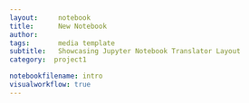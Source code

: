 ```yaml
---
layout:     notebook
title:      New Notebook
author:     
tags: 		media template
subtitle:   Showcasing Jupyter Notebook Translator Layout
category:  project1

notebookfilename: intro
visualworkflow: true
---
```

